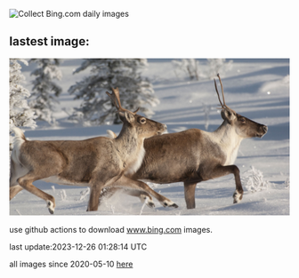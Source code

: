 ![Collect Bing.com daily images](https://github.com/counter2015/bing-daily-images/workflows/Collect%20Bing.com%20daily%20images/badge.svg)
## lastest image:
![](images/CaribouChristmas.jpg)

use github actions to download www.bing.com images.

last update:2023-12-26 01:28:14 UTC

all images since 2020-05-10 [here](https://github.com/counter2015/bing-daily-images/tree/master/images) 
